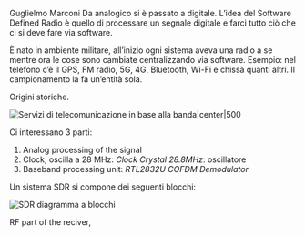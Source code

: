 Guglielmo Marconi
Da analogico si è passato a digitale.
L’idea del Software Defined Radio è quello di processare un segnale digitale e farci tutto ciò che ci si deve fare via software. 

È nato in ambiente militare, all’inizio ogni sistema aveva una radio a se mentre ora le cose sono cambiate centralizzando via software.
Esempio: nel telefono c’è il GPS, FM radio, 5G, 4G, Bluetooth, Wi-Fi e chissà quanti altri.
Il campionamento la fa un’entità sola. 

Origini storiche.

![Servizi di telecomunicazione in base alla banda|center|500](https://digitalregulation.org/wp-content/uploads/word-image-141.png)

Ci interessano 3 parti: 
1. Analog processing of the signal 
2. Clock, oscilla a 28 MHz: *Clock Crystal 28.8MHz*: oscillatore
3. Baseband processing unit: *RTL2832U COFDM Demodulator*

Un sistema SDR si compone dei seguenti blocchi: 

![SDR diagramma a blocchi](https://www.researchgate.net/profile/Stephen-Ugwuanyi/publication/328164022/figure/fig1/AS:701214731796481@1544194028671/Simple-SDR-Architecture.ppm)

RF part of the reciver,